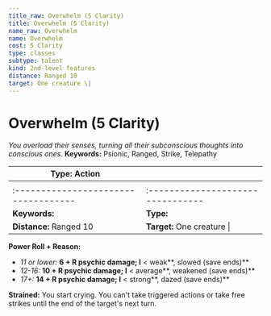```yaml
---
title_raw: Overwhelm (5 Clarity)
title: Overwhelm (5 Clarity)
name_raw: Overwhelm
name: Overwhelm
cost: 5 Clarity
type: classes
subtype: talent
kind: 2nd-level features
distance: Ranged 10
target: One creature \|
---
```


# Overwhelm (5 Clarity)

*You overload their senses, turning all their subconscious thoughts into conscious ones.* **Keywords:** Psionic, Ranged, Strike, Telepathy

| **Type:** Action                     |                                   |
| ------------------------------------ | --------------------------------- |
|                                      |                                   |
| :----------------------------------- | :-------------------------------- |
| **Keywords:**                        | **Type:**                         |
| **Distance:** Ranged 10              | **Target:** One creature \|       |

**Power Roll + Reason:**

- *11 or lower:* **6 + R psychic damage; I** \< weak\*\*, slowed (save ends)\*\*
- *12-16:* **10 + R psychic damage; I** \< average\*\*, weakened (save ends)\*\*
- *17+:* **14 + R psychic damage; I** \< strong\*\*, dazed (save ends)\*\*

**Strained:** You start crying. You can't take triggered actions or take free strikes until the end of the target's next turn.
